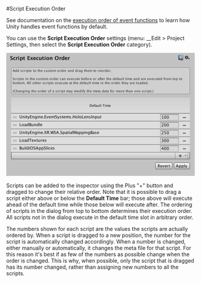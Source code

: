 #Script Execution Order

See documentation on the [execution order of event functions](ExecutionOrder) to learn how Unity handles event functions by default.

You can use the __Script Execution Order__ settings (menu: __Edit &gt; Project Settings, then select the __Script Execution Order__ category).

![](../uploads/Main/ScriptExecSet.png) 

Scripts can be added to the inspector using the Plus "+" button and dragged to change their relative order. Note that it is possible to drag a script either above or below the __Default Time__ bar; those above will execute ahead of the default time while those below will execute after. The ordering of scripts in the dialog from top to bottom determines their execution order. All scripts not in the dialog execute in the default time slot in arbitrary order.

The numbers shown for each script are the values the scripts are actually ordered by. When a script is dragged to a new position, the number for the script is automatically changed accordingly. When a number is changed, either manually or automatically, it changes the meta file for that script. For this reason it's best if as few of the numbers as possible change when the order is changed. This is why, when possible, only the script that is dragged has its number changed, rather than assigning new numbers to all the scripts.
